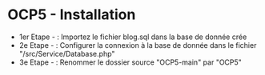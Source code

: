# OCP5 - Installation 

* 1er Etape - : Importez le fichier blog.sql dans la base de donnée crée
* 2e Etape - : Configurer la connexion à la base de donnée dans le fichier "/src/Service/Database.php"
* 3e Etape - : Renommer le dossier source "OCP5-main" par "OCP5"